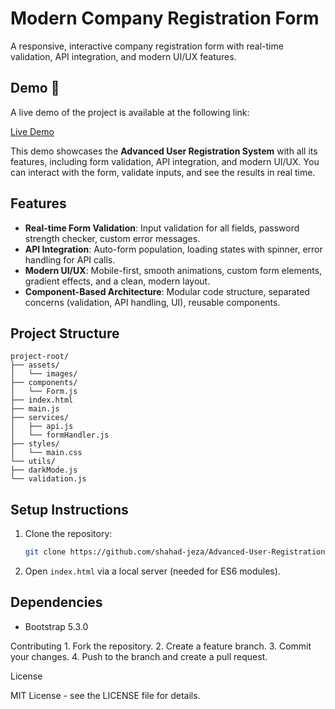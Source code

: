 # Modern Company Registration Form

A responsive, interactive company registration form with real-time validation, API integration, and modern UI/UX features.

## Demo 🚀

A live demo of the project is available at the following link:

[Live Demo](https://scintillating-sfogliatella-cac8ff.netlify.app)

This demo showcases the **Advanced User Registration System** with all its features, including form validation, API integration, and modern UI/UX. You can interact with the form, validate inputs, and see the results in real time.

## Features

- **Real-time Form Validation**: Input validation for all fields, password strength checker, custom error messages.
- **API Integration**: Auto-form population, loading states with spinner, error handling for API calls.
- **Modern UI/UX**: Mobile-first, smooth animations, custom form elements, gradient effects, and a clean, modern layout.
- **Component-Based Architecture**: Modular code structure, separated concerns (validation, API handling, UI), reusable components.

## Project Structure
```
project-root/
├── assets/
│   └── images/
├── components/
│   └── Form.js
├── index.html
├── main.js
├── services/
│   ├── api.js
│   └── formHandler.js
├── styles/
│   └── main.css
└── utils/
├── darkMode.js
└── validation.js
```
## Setup Instructions

1. Clone the repository:
   ```bash
   git clone https://github.com/shahad-jeza/Advanced-User-Registration-System-ELM-week1-project.git

2. Open `index.html` via a local server (needed for ES6 modules).

## Dependencies

- Bootstrap 5.3.0



Contributing
	1.	Fork the repository.
	2.	Create a feature branch.
	3.	Commit your changes.
	4.	Push to the branch and create a pull request.

License

MIT License - see the LICENSE file for details.
